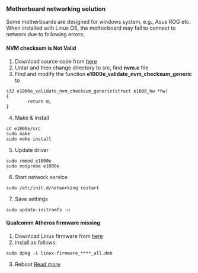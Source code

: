 ### Motherboard networking solution 

Some motherboards are designed for windows system, e.g., Asus ROG etc. When installed with Linux OS, the motherboard may fail to connect to network due to following errors:

#### NVM checksum is Not Valid
1. Download source code from [here](https://downloadcenter.intel.com/download/15817/-PCI-E-Linux-)
2. Untar and then change directory to src, find **nvm.c** file
3. Find and modify the function **e1000e_validate_nvm_checksum_generic** to 
```
s32 e1000e_validate_nvm_checksum_generic(struct e1000_hw *hw)
{
        return 0;
}
```
4. Make & install
```
cd e1000e/src
sudo make
sudo make install
```
5. Update driver
```
sudo rmmod e1000e
sudo modprobe e1000e
```
6. Start network service
```
sudo /etc/init.d/networking restart
```
7. Save settings
```
sudo update-initramfs -u
```

#### Qualcomm Atheros firmware missing
1. Download Linux firmware from [here](https://launchpad.net/ubuntu/xenial/+package/linux-firmware)
2. install as follows:
```
sudo dpkg -i linux-firmware_****_all.deb
```
3. Reboot
[Read more](https://askubuntu.com/questions/607707/ath10k-installation)
